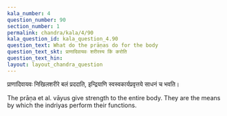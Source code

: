 ```yaml
---
kala_number: 4
question_number: 90
section_number: 1
permalink: chandra/kala/4/90
kala_question_id: kala_question_4.90
question_text: What do the prāṇas do for the body
question_text_skt: प्राणादिवायवः शरीरस्य किं करोति
question_text_hin: 
layout: layout_chandra_question
---
```


<!-- skt-start -->
प्राणादिवायवः निखिलशरीरे बलं प्रददाति, इन्द्रियाणि स्वस्वकार्यप्रवृत्तये साधनं च भवति। 
<!-- skt-end -->

<!-- eng-start -->
The prāṇa et al. vāyus give strength to the entire body. They are the means by which the indriyas perform their functions.
<!-- eng-end -->

